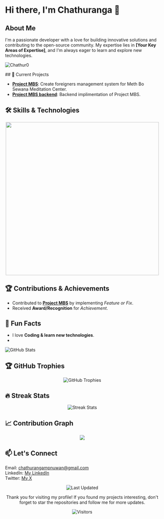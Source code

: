 # Hi there, I'm Chathuranga 👋

## About Me
<p>
    I'm a passionate developer with a love for building innovative solutions and contributing to the open-source community. My expertise lies in <strong>[Your Key Areas of Expertise]</strong>, and I'm always eager to learn and explore new technologies.
</p>
<p align="left">
  <img src="https://komarev.com/ghpvc/?username=Chathur0&label=Profile%20views&color=770677&style=for-the-badge&logo=star" alt="Chathur0" style="padding-right:20px;" />
</p>
## 🚀 Current Projects
<ul>
    <li><a href="https://github.com/Chathur0/Project-MBS.git"><strong>Project MBS</strong></a>: Create foreigners management system for Meth Bo Sewana Meditation Center.</li>
    <li><a href="https://github.com/Chathur0/Project_MBS_BackEnd.git"><strong>Project MBS backend</strong></a>: Backend implimentation of Project MBS.</li>
</ul>

## 🛠️ Skills & Technologies
<p align="center">
<img width="500px"  src="https://skillicons.dev/icons?i=py,java,js,html,css,react,nodejs,express,django,md,solidity,postgres,mongo,git,vscode,docker,aws,postman,supabase,linux&perline=10"  />
</p>

## 🏆 Contributions & Achievements
<ul>
    <li>Contributed to <a href="https://github.com/Chathur0/Project-MBS.git"><strong>Project MBS</strong></a> by implementing <em>Feature or Fix</em>.</li>
    <li>Received <strong>Award/Recognition</strong> for <em>Achievement</em>.</li>
</ul>

## 🌟 Fun Facts
<ul>
    <li>I love <strong>Coding & learn new technologies</strong>.</li>
    <li></li>
</ul>

<img src="https://github-readme-stats.vercel.app/api?username=Chathur0&show_icons=true&theme=radical" alt="GitHub Stats">

## 🏆 GitHub Trophies

<div align="center">
    <img src="https://github-profile-trophy.vercel.app/?username=Chathur0&theme=onedark" alt="GitHub Trophies">
</div>

## 🔥 Streak Stats
<div align="center">
    <img src="https://github-readme-streak-stats.herokuapp.com/?user=Chathur0&theme=radical" alt="Streak Stats">
</div>

## 📈 Contribution Graph
<div align="center">
    <img src="https://github-readme-activity-graph.vercel.app/graph?username=Chathur0&bg_color=220a28&&color=ffffff&line=c56a90&point=ffeb95&area=false&hide_border=false" border-radius="15">
</div>

## 📫 Let's Connect
<p>
    Email: <a href="chathurangampnuwan@gmail.com">chathurangampnuwan@gmail.com</a><br>
    LinkedIn: <a href="https://www.linkedin.com/in/chathuranga-denuwan-09847b307/">My LinkedIn</a><br>
    Twitter: <a href="https://x.com/Chathu0929">My X</a><br>
</p>

<p align="center">
    <img src="https://img.shields.io/badge/Last%20Updated-June%2014,%202024-informational" alt="Last Updated">
</p>

<p align="center">
    Thank you for visiting my profile! If you found my projects interesting, don't forget to star the repositories and follow me for more updates.
</p>

<p align="center">
    <img src="https://visitor-badge.laobi.icu/badge?page_id=YOUR_GITHUB_USERNAME" alt="Visitors">
</p>

